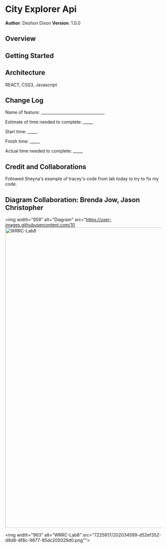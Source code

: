 # City Explorer Api

**Author**: Deshon Dixon
**Version**: 1.0.0 

## Overview
<!-- Provide a high level overview of what this application is and why you are building it, beyond the fact that it's an assignment for this class. (i.e. What's your problem domain?) -->

## Getting Started
<!-- What are the steps that a user must take in order to build this app on their own machine and get it running? -->

## Architecture
REACT, CSS3, Javascript

## Change Log
<!-- Use this area to document the iterative changes made to your application as each feature is successfully implemented. Use time stamps. Here's an example:

01-01-2001 4:59pm - Application now has a fully-functional express server, with a GET route for the location resource. -->

Name of feature: ________________________________

Estimate of time needed to complete: _____

Start time: _____

Finish time: _____

Actual time needed to complete: _____

## Credit and Collaborations

Followed Sheyna's example of tracey's code from lab today to try to fix my code.

## Diagram Collaboration: Brenda Jow, Jason Christopher
<img width="959" alt="Diagram" src="https://user-images.githubusercontent.com/10<img width="963" alt="WRRC-Lab8" src="https://user-images.githubusercontent.com/107225817/202364685-4f255155-19b4-4b11-be44-f461f3484d80.png">

<img width="963" alt="WRRC-Lab8" src="7225817/202034599-d52ef352-d9d8-4f8c-9677-85dc205029d0.png"">


